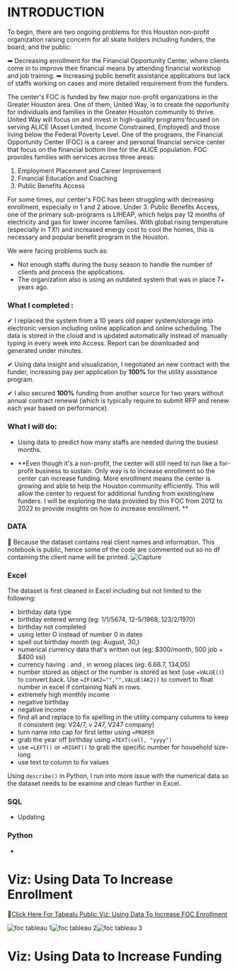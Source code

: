 # INTRODUCTION

To begin, there are two ongoing problems for this Houston non-profit organization raising concern for all skate holders including funders, the board, and the public:

➡ Decreasing enrollment for the Financial Opportunity Center, where clients come in to improve their financial means by attending financial workshop and job training.
➡ Increasing public benefit assistance applications but lack of staffs working on cases and more detailed requirement from the funders.

The center's FOC is funded by few major non-profit organizations in the Greater Houston area. One of them, United Way, is to create the opportunity for individuals and families in the Greater Houston community to thrive. United Way will focus on and invest in high-quality programs focused on serving ALICE (Asset Limited, Income Constrained, Employed) and those living below the Federal Poverty Level.  One of the programs, the Financial Opportunity Center (FOC) is a career and personal financial service center that focus on the financial bottom line for the ALICE population. FOC provides families with services across three areas:

1. Employment Placement and Career Improvement
2. Financial Education and Coaching
3. Public Benefits Access

For some times, our center's FOC has been struggling with decreasing enrollment, especially in 1 and 2 above. Under 3. Public Benefits Access, one of the primary sub-programs is LIHEAP, which helps pay 12 months of electricity and gas for lower income families. With global rising temperature (especially in TX!) and increased energy cost to cool the homes, this is necessary and popular benefit program in the Houston.

We were facing problems such as:
- Not enough staffs during the busy season to handle the number of clients and process the applications. 
- The organization also is using an outdated system that was in place 7+ years ago. 


### What I completed :
✔ I replaced the system from a 10 years old paper system/storage into electronic version including online application and online scheduling. The data is stored in the cloud and is updated automatically instead of manually typing in every week into Access. Report can be downloaded and generated under minutes.

✔ Using data insight and visualization, I negotiated an new contract with the funder, increasing pay per application by **100%** for the utility assistance program. 

✔ I also secured **100%** funding from another source for two years without annual contract renewal (which is typically require to submit RFP and renew each year based on performance).

### What I will do:
- Using data to predict how many staffs are needed during the busiest months.

- **Even though it's a non-profit, the center will still need to run like a for-profit business to sustain. Only way is to increase enrollment so the center can increase funding. More enrollment means the center is growing and able to help the Houston community efficiently. This  will allow the center to request for additional funding from existing/new funders. I will be exploring the data provided by this FOC from 2012 to 2022 to provide insights on how to increase enrollment. **


### DATA
🚫 Because the dataset contains real client names and information. This notebook is public, hence some of the code are commented out so no df containing the client name will be printed.
![Capture](https://user-images.githubusercontent.com/62857660/156033093-aa8462b4-7eca-4aab-9460-2e4a98549c73.jpg)


### Excel

The dataset is first cleaned in Excel including but not limited to the following:
- birthday data type
- birthday entered wrong (eg: 1/1/5674, 12-5/1968, 123/2/1970)
- birthday not completed
- using letter O instead of number 0 in dates
- spell out birthday month (eg: August, 30,)
- numerical currency data that's written out (eg: $300/month, 500 job + $400 ssi)
- currency having . and , in wrong places (eg: 6.66.7, 134,05)
- number stored as object or the number is stored as text (use `=VALUE()`) to convert back. Use `=IF(AK2="","",VALUE(AK2))` to convert to float number in excel if containing NaN in rows.
- extremely high monthly income
- negative birthday
- negative income
- find all and replace to fix spelling in the utility company columns to keep it consistent (eg: V24/7, v 247, V247 company)
- turn name into cap for first letter using `=PROPER`
- grab the year off birthday using `=TEXT(cell, "yyyy")`
- use `=LEFT()` or `=RIGHT()` to grab the specific number for household size-long
- use text to column to fix values

Using `describe()` in Python, I run into more issue with the numerical data so the dataset needs to be examine and clean further in Excel. 


### SQL

- Updating


### Python

- 


# Viz: Using Data To Increase Enrollment

🎨[Click Here For Tabealu Public Viz: Using Data To Increase FOC Enrollment](https://public.tableau.com/app/profile/emily.liang7497/viz/IncreaseMemberEnrollmentUsingData/Dashboard1?publish=yes)

![foc tableau 1](https://user-images.githubusercontent.com/62857660/155892915-05e6715a-b578-453e-8df6-2ff8829c2a94.jpg)![foc tableau 2](https://user-images.githubusercontent.com/62857660/155892917-2dcf8192-2a26-4cab-9231-8d9c3ccf6ecd.jpg)![foc tableau 3](https://user-images.githubusercontent.com/62857660/155892919-7eac5787-699b-44ae-b371-ddcaea1dd40b.jpg)

# Viz: Using Data to Increase Funding






